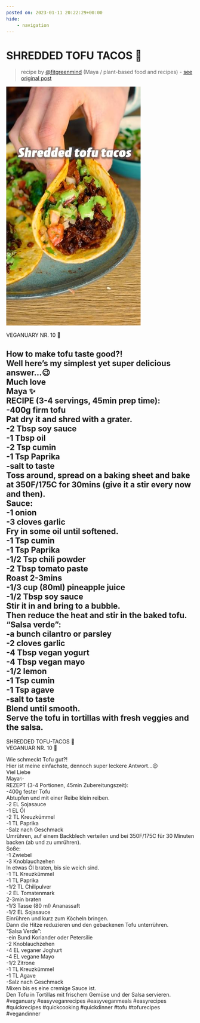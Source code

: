 ```yaml
---
posted on: 2023-01-11 20:22:29+00:00
hide:
    - navigation
---
```


# SHREDDED TOFU TACOS 🌮  

> recipe by [@fitgreenmind](https://www.instagram.com/fitgreenmind/) 
(Maya / plant-based food and recipes) - [see original post](https://instagram.com/p/CnSb3Q_KHXz)

![](../img/fitgreenmind_11-01-2023_2001.png)

VEGANUARY NR. 10 🌱  
  
How to make tofu taste good?!   
Well here’s my simplest yet super delicious answer…😉  
Much love   
Maya ✨  
RECIPE (3-4 servings, 45min prep time):  
-400g firm tofu  
Pat dry it and shred with a grater.  
-2 Tbsp soy sauce  
-1 Tbsp oil  
-2 Tsp cumin  
-1 Tsp Paprika  
-salt to taste  
Toss around, spread on a baking sheet and bake at 350F/175C for 30mins (give it a stir every now and then).  
Sauce:  
-1 onion  
-3 cloves garlic  
Fry in some oil until softened.  
-1 Tsp cumin  
-1 Tsp Paprika  
-1/2 Tsp chili powder  
-2 Tbsp tomato paste  
Roast 2-3mins  
-1/3 cup (80ml) pineapple juice   
-1/2 Tbsp soy sauce  
Stir it in and bring to a bubble.  
Then reduce the heat and stir in the baked tofu.  
“Salsa verde”:  
-a bunch cilantro or parsley  
-2 cloves garlic  
-4 Tbsp vegan yogurt   
-4 Tbsp vegan mayo  
-1/2 lemon  
-1 Tsp cumin  
-1 Tsp agave  
-salt to taste  
Blend until smooth.  
Serve the tofu in tortillas with fresh veggies and the salsa.  
-  
SHREDDED TOFU-TACOS 🌮  
VEGANUAR NR. 10 🌱  
  
Wie schmeckt Tofu gut?!  
Hier ist meine einfachste, dennoch super leckere Antwort…😉  
Viel Liebe  
Maya✨  
REZEPT (3-4 Portionen, 45min Zubereitungszeit):  
-400g fester Tofu  
Abtupfen und mit einer Reibe klein reiben.  
-2 EL Sojasauce  
-1 EL Öl  
-2 TL Kreuzkümmel  
-1 TL Paprika  
-Salz nach Geschmack  
Umrühren, auf einem Backblech verteilen und bei 350F/175C für 30 Minuten backen (ab und zu umrühren).  
Soße:  
-1 Zwiebel  
-3 Knoblauchzehen  
In etwas Öl braten, bis sie weich sind.  
-1 TL Kreuzkümmel  
-1 TL Paprika  
-1/2 TL Chilipulver  
-2 EL Tomatenmark  
2-3min braten  
-1/3 Tasse (80 ml) Ananassaft  
-1/2 EL Sojasauce  
Einrühren und kurz zum Köcheln bringen.  
Dann die Hitze reduzieren und den gebackenen Tofu unterrühren.  
“Salsa Verde”:  
-ein Bund Koriander oder Petersilie  
-2 Knoblauchzehen  
-4 EL veganer Joghurt  
-4 EL vegane Mayo  
-1/2 Zitrone  
-1 TL Kreuzkümmel  
-1 TL Agave  
-Salz nach Geschmack  
Mixen bis es eine cremige Sauce ist.  
Den Tofu in Tortillas mit frischem Gemüse und der Salsa servieren.  
\#veganuary \#easyveganrecipes \#easyveganmeals \#easyrecipes \#quickrecipes \#quickcooking \#quickdinner \#tofu \#tofurecipes \#vegandinner   